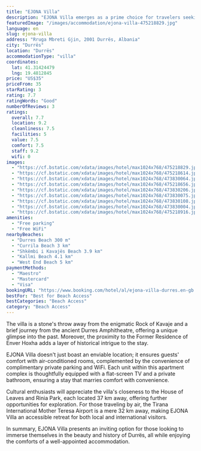 ```yaml
---
title: "EJONA Villa"
description: "EJONA Villa emerges as a prime choice for travelers seeking the perfect blend of comfort and convenience in Durrës."
featuredImage: "/images/accommodation/ejona-villa-475218829.jpg"
language: en
slug: ejona-villa
address: "Rruga Mbreti Gjin, 2001 Durrës, Albania"
city: "Durrës"
location: "Durrës"
accommodationType: "villa"
coordinates:
  lat: 41.31424479
  lng: 19.4812845
price: "US$35"
priceFrom: 35
starRating: 3
rating: 7.7
ratingWords: "Good"
numberOfReviews: 3
ratings:
  overall: 7.7
  location: 9.2
  cleanliness: 7.5
  facilities: 5
  value: 7.5
  comfort: 7.5
  staff: 9.2
  wifi: 0
images:
  - "https://cf.bstatic.com/xdata/images/hotel/max1024x768/475218829.jpg?k=1b4245fff2ea1bab48206c2f7bba0f3e3d969a186229e32b224766ba8f608fa2&o=&hp=1"
  - "https://cf.bstatic.com/xdata/images/hotel/max1024x768/475218614.jpg?k=93ebe9715d86adb88269ed05f3f8f2b9ed1c88760c89d42a499263360241322d&o=&hp=1"
  - "https://cf.bstatic.com/xdata/images/hotel/max1024x768/473830064.jpg?k=6d02f9deaafbd6c20d1a001d22b3bd7c19d4044a65f4c5b85c27222d9594d145&o=&hp=1"
  - "https://cf.bstatic.com/xdata/images/hotel/max1024x768/475218656.jpg?k=12ba13df41553ca2d8f26bfd65856d598aaf61e054c8c9e0049e8301ef5389f2&o=&hp=1"
  - "https://cf.bstatic.com/xdata/images/hotel/max1024x768/473830206.jpg?k=69820e248a8e9d2a245ebc82151095190e304ab077daf61bbcae6ca056e64e92&o=&hp=1"
  - "https://cf.bstatic.com/xdata/images/hotel/max1024x768/473830075.jpg?k=ced4f74ecdad2f53bf613237aebae28e2cd6a72deb09c9428abc5fdcfa7543cf&o=&hp=1"
  - "https://cf.bstatic.com/xdata/images/hotel/max1024x768/473830108.jpg?k=29beb772321405018605e25f2f2d5ab1cddfe891a958b7fb5283e82bd57a7d7c&o=&hp=1"
  - "https://cf.bstatic.com/xdata/images/hotel/max1024x768/473830004.jpg?k=fb6b344020a5b6c8e078c6fa863d0ae9df11eb90f51bc1b2e1ae5d4ecbf05df9&o=&hp=1"
  - "https://cf.bstatic.com/xdata/images/hotel/max1024x768/475218916.jpg?k=eb3830b2aaccd2086f5ca94640a6a339601a250536296aff4a0d96e165816c97&o=&hp=1"
amenities:
  - "Free parking"
  - "Free WiFi"
nearbyBeaches:
  - "Durres Beach 300 m"
  - "Currila Beach 3 km"
  - "Shkëmbi i Kavajës Beach 3.9 km"
  - "Kallmi Beach 4.1 km"
  - "West End Beach 5 km"
paymentMethods:
  - "Maestro"
  - "Mastercard"
  - "Visa"
bookingURL: "https://www.booking.com/hotel/al/ejona-villa-durres.en-gb.html?aid=8035640"
bestFor: "Best for Beach Access"
bestCategories: "Beach Access"
category: "Beach Access"
---
```


The villa is a stone's throw away from the enigmatic Rock of Kavaje and a brief journey from the ancient Durres Amphitheatre, offering a unique glimpse into the past. Moreover, the proximity to the Former Residence of Enver Hoxha adds a layer of historical intrigue to the stay.

EJONA Villa doesn't just boast an enviable location; it ensures guests' comfort with air-conditioned rooms, complemented by the convenience of complimentary private parking and WiFi. Each unit within this apartment complex is thoughtfully equipped with a flat-screen TV and a private bathroom, ensuring a stay that marries comfort with convenience.

Cultural enthusiasts will appreciate the villa's closeness to the House of Leaves and Rinia Park, each located 37 km away, offering further opportunities for exploration. For those traveling by air, the Tirana International Mother Teresa Airport is a mere 32 km away, making EJONA Villa an accessible retreat for both local and international visitors.

In summary, EJONA Villa presents an inviting option for those looking to immerse themselves in the beauty and history of Durrës, all while enjoying the comforts of a well-appointed accommodation.